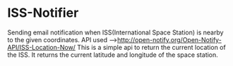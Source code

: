 # ISS-Notifier
Sending email notification when ISS(International Space Station) is nearby to the given coordinates.
API used -->http://open-notify.org/Open-Notify-API/ISS-Location-Now/
This is a simple api to return the current location of the ISS. It returns the current latitude and longitude of the space station.

